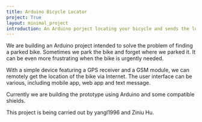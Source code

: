 ```yaml
---
title: Arduino Bicycle Locator
project: True
layout: minimal_project
introduction: An Arduino porject locating your bicycle and sends the location back to you.
---
```

We are building an Arduino project intended to solve the problem of finding a parked bike. Sometimes we park the bike and forget where we parked it. It can be even more frustrating when the bike is urgently needed.

With a simple device featuring a GPS receiver and a GSM module, we can remotely get the location of the bike via Internet. The user interface can be various, including mobile app, web app and text message.

Currently we are building the prototype using Arduino and some compatible shields.

This project is being carried out by yangl1996 and Ziniu Hu.
